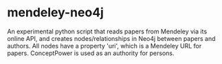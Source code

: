 mendeley-neo4j
==============

An experimental python script that reads papers from Mendeley via its online API, and creates nodes/relationships in Neo4j between papers and authors. All nodes have a property 'uri', which is a Mendeley URL for papers. ConceptPower is used as an authority for persons.